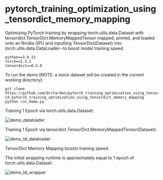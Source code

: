 # pytorch_training_optimization_using_tensordict_memory_mapping

Optimizing PyTorch training by wrapping torch.utils.data.Dataset with tensordict.TensorDict.MemoryMappedTensor mapped, pinned,
and loaded onto an Nvidia GPU and inputting TensorDict(Dataset) into torch.utils.data.DataLoader--to boost model training speed.

````
python==3.9.13
torch==2.3.1
tensordict==0.5.0
````

To run the demo [NOTE: a mock dataset will be created in the current working directory]:
````
git clone https://github.com/OriYarden/pytorch_training_optimization_using_tensordict_memory_mapping
cd pytorch_training_optimization_using_tensordict_memory_mapping
python run_demo.py
````

Training 1 Epoch via torch.utils.data.Dataset:

![demo_dataloader](https://github.com/user-attachments/assets/612806d8-3a8a-442c-8c2a-3ff2232d935b)


Training 1 Epoch via tensordict.TensorDict.MemoryMappedTensor(Dataset):

![demo_td_dataloader](https://github.com/user-attachments/assets/f580bd2f-3352-4ead-a7e4-35387e0d4f71)

TensorDict Memory Mapping boosts training speed.

The initial wrapping runtime is approximately equal to 1 epoch of torch.utils.data.Dataset:

![demo_td_wrapper](https://github.com/user-attachments/assets/d56f0384-b9d0-4356-91aa-dc86808c0f33)









